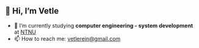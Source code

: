 👋 Hi, I’m Vetle
--------
- 🌱 I’m currently studying **computer engineering - system development** at [NTNU](https://www.ntnu.edu/studies/bidata/admission)
- 📫 How to reach me: vetlerein@gmail.com
  

<!---
vetlerein/vetlerein is a ✨ special ✨ repository because its `README.md` (this file) appears on your GitHub profile.
You can click the Preview link to take a look at your changes.
--->
